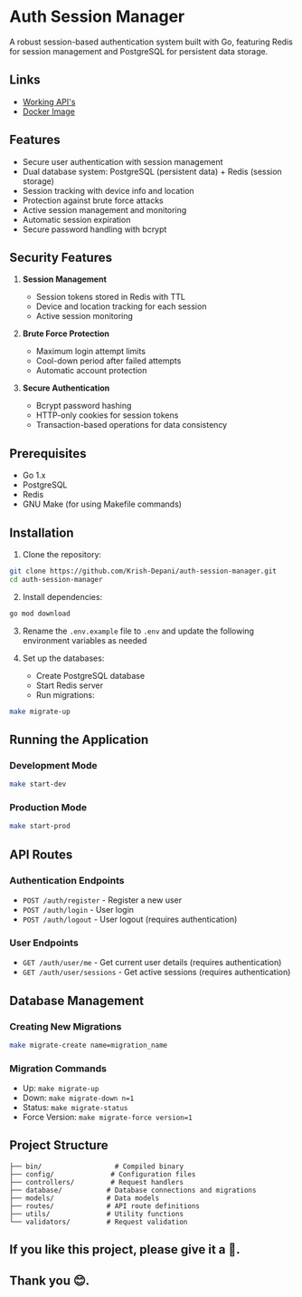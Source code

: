 # Auth Session Manager

A robust session-based authentication system built with Go, featuring Redis for session management and PostgreSQL for persistent data storage.

## Links

- [Working API's](https://www.postman.com/envolve-7536/workspace/auth-session-manager/collection/16623333-cbd26cf3-eea0-480f-b7fd-e50ab825496f?action=share&creator=16623333)
- [Docker Image](https://hub.docker.com/r/krishdepani/auth-session-manager/tags)

## Features

- Secure user authentication with session management
- Dual database system: PostgreSQL (persistent data) + Redis (session storage)
- Session tracking with device info and location
- Protection against brute force attacks
- Active session management and monitoring
- Automatic session expiration
- Secure password handling with bcrypt

## Security Features

1. **Session Management**

   - Session tokens stored in Redis with TTL
   - Device and location tracking for each session
   - Active session monitoring

2. **Brute Force Protection**

   - Maximum login attempt limits
   - Cool-down period after failed attempts
   - Automatic account protection

3. **Secure Authentication**
   - Bcrypt password hashing
   - HTTP-only cookies for session tokens
   - Transaction-based operations for data consistency

## Prerequisites

- Go 1.x
- PostgreSQL
- Redis
- GNU Make (for using Makefile commands)

## Installation

1. Clone the repository:

```bash
git clone https://github.com/Krish-Depani/auth-session-manager.git
cd auth-session-manager
```

2. Install dependencies:

```bash
go mod download
```

3. Rename the `.env.example` file to `.env` and update the following environment variables as needed

4. Set up the databases:
   - Create PostgreSQL database
   - Start Redis server
   - Run migrations:

```bash
make migrate-up
```

## Running the Application

### Development Mode

```bash
make start-dev
```

### Production Mode

```bash
make start-prod
```

## API Routes

### Authentication Endpoints

- `POST /auth/register` - Register a new user
- `POST /auth/login` - User login
- `POST /auth/logout` - User logout (requires authentication)

### User Endpoints

- `GET /auth/user/me` - Get current user details (requires authentication)
- `GET /auth/user/sessions` - Get active sessions (requires authentication)

## Database Management

### Creating New Migrations

```bash
make migrate-create name=migration_name
```

### Migration Commands

- Up: `make migrate-up`
- Down: `make migrate-down n=1`
- Status: `make migrate-status`
- Force Version: `make migrate-force version=1`

## Project Structure

```
├── bin/                  # Compiled binary
├── config/              # Configuration files
├── controllers/         # Request handlers
├── database/           # Database connections and migrations
├── models/             # Data models
├── routes/             # API route definitions
├── utils/              # Utility functions
└── validators/         # Request validation
```

## If you like this project, please give it a 🌟.

## Thank you 😊.
